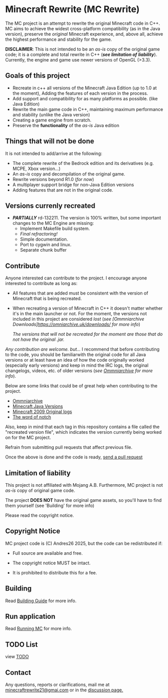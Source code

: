 # Minecraft Rewrite (MC Rewrite)

The MC project is an attempt to rewrite the original Minecraft code in C++. 
MC aims to achieve the widest cross-platform compatibility  (as in the Java 
version), preserve the *original* Minecraft experience, and, above all, 
achieve the highest performance and stability for the game.

**DISCLAIMER**: This is not intended to be an *as-is* copy of the original 
game code; it is a complete and total rewrite in C++ (***see limitation of*** 
***liability***). Currently, the engine and game use newer versions of OpenGL 
(>3.3).

## Goals of this project

- Recreate in c++ all versions of the Minecraft Java Edition (up to 1.0 at
  the moment), 
  Adding the features of each version in the process.  
- Add support and compatibility for as many platforms as possible. (like 
  Java Edition)
- Rewrite the main game code in C++, maintaining maximum performance and 
  stability (unlike the Java version)
- Creating a game engine from scratch.
- Preserve the **functionality** of the *as-is* Java edition
  
## Things that will not be done

It is not intended to add/arrive at the following:

- The complete rewrite of the Bedrock edition and its derivatives 
  (e.g. MCPE, Xbox version...)
- An *as-is* copy and decompilation of the original game.
- Rewrite versions beyond R1.0 (*for now*)
- A multiplayer support bridge for non-Java Edition versions
- Adding features that are not in the original code.

## Versions currenly recreated

- ***PARTIALLY*** rd-132211.
  The version is 100% written, but some important changes to the MC Engine 
  are missing:
  - Implement Makefile build system.
  - *Final refractoring!*
  - Simple documentation.
  - Port to cygwin and linux.
  - Separate chunk buffer
  
## Contribute

Anyone interested can contribute to the project. I encourage anyone 
interested to contribute as long as:

- All features that are added must be consistent with the version of 
  Minecraft that is being recreated.
- When recreating a version of Minecraft in C++ it doesn't matter 
  whether it's in the main launcher or not. For the moment, the versions 
  not included in this project are considered *lost* (*see [Ommniarchive Downloads]https://omniarchive.uk/downloads/*
  *for more info*)
  
  *The versions that will not be recreated for the moment are those that*
  *do not have the original .jar.*
  
*Any contribution are welcome. but...* I recommend that before contributing 
to the code, you should be familiarwith the original code for all Java 
versions or at least have an idea of how the code originally worked 
(especially early versions) and keep in mind the IRC logs, the original 
changelogs, videos, etc. of older versions (*see [Ommniarchive](https://omniarchive.shoutwiki.com/wiki/Main_Page) for more info*).

Below are some links that could be of great help when contributing to 
the project.

- [Ommniarchive](https://omniarchive.shoutwiki.com/wiki/Main_Page)
- [Minecraft Java Versions](https://minecraft.fandom.com/wiki/Java_Edition_version_history)
- [Minecraft 2009 Original logs](https://web.archive.org/web/20140601000000*/https://echelog.com/logs/browse/lwjgl/1242165600)
- [The word of notch](https://blog.omniarchive.uk/archive/)

Also, keep in mind that each tag in this repository contains a file 
called the "recreated version file", which indicates the version 
currently being worked on for the MC project.

Refrain from submitting pull requests that affect previous file.

Once the above is done and the code is ready, [send a pull request](https://github.com/Andres2626/Minecraft-Rewrite/pulls)

## Limitation of liability

This project is not affiliated with Mojang A.B. Furthermore, MC 
project is not *as-is* copy of original game code.

The project **DOES NOT** have the original game assets, so you'll 
have to find them yourself (see 'Building' for more info)

Please read the copyright notice.

## Copyright Notice

MC project code is (C) Andres26 2025, but the code can be 
redistributed if:

- Full source are available and free.

- The copyright notice MUST be intact.

- It is prohibited to distribute this for a fee.

## Building

Read [Building Guide](./Documentation/building_guide.md) for more info.

## Run application

Read [Running MC](./Documentation/running_mc.md) for more info.

## TODO List

view [TODO](./TODO)

## Contact 

Any questions, reports or clarifications, mail me at 
minecraftrewrite21@gmai.com or in the [discussion page.](https://github.com/Andres2626/Minecraft-Rewrite/discussions)
